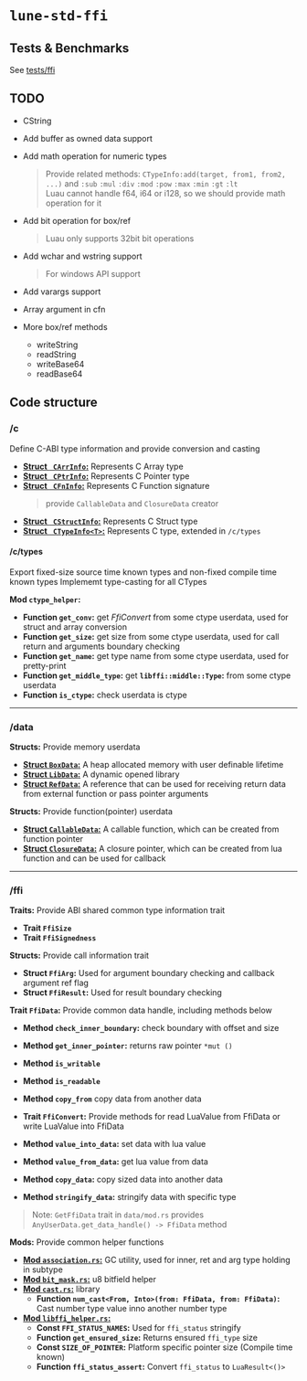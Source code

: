 # `lune-std-ffi`

## Tests & Benchmarks

See [tests/ffi](../../tests/ffi/README.md)

## TODO

- CString
- Add buffer as owned data support
- Add math operation for numeric types

  > Provide related methods: `CTypeInfo:add(target, from1, from2, ...)` and `:sub` `:mul` `:div` `:mod` `:pow` `:max` `:min` `:gt` `:lt`  
  > Luau cannot handle f64, i64 or i128, so we should provide math operation for it

- Add bit operation for box/ref

  > Luau only supports 32bit bit operations

- Add wchar and wstring support

  > For windows API support

- Add varargs support
- Array argument in cfn
- More box/ref methods
  - writeString
  - readString
  - writeBase64
  - readBase64

## Code structure

### /c

Define C-ABI type information and provide conversion and casting

- [**Struct ` CArrInfo`:**](./src/c/struct_info.rs) Represents C Array type
- [**Struct ` CPtrInfo`:**](./src/c/ptr_info.rs) Represents C Pointer type
- [**Struct ` CFnInfo`:**](./src/c/fn_info.rs) Represents C Function signature
  > provide `CallableData` and `ClosureData` creator
- [**Struct ` CStructInfo`:**](./src/c/struct_info.rs) Represents C Struct type
- [**Struct ` CTypeInfo<T>`:**](./src/c/type_info.rs) Represents C type, extended in `/c/types`

#### /c/types

Export fixed-size source time known types and non-fixed compile time known types
Implememt type-casting for all CTypes

**Mod `ctype_helper`:**

- **Function `get_conv`:**
  get _FfiConvert_ from some ctype userdata, used for struct and array conversion
- **Function `get_size`:**
  get size from some ctype userdata, used for call return and arguments boundary checking
- **Function `get_name`:**
  get type name from some ctype userdata, used for pretty-print
- **Function `get_middle_type`:**
  get **`libffi::middle::Type`:** from some ctype userdata
- **Function `is_ctype`:** check userdata is ctype

---

### /data

**Structs:** Provide memory userdata

- [**Struct `BoxData`:**](./src/data/box_data/mod.rs) A heap allocated memory with user definable lifetime
- [**Struct `LibData`:**](./src/data/lib_data.rs) A dynamic opened library
- [**Struct `RefData`:**](./src/data/ref_data/mod.rs) A reference that can be used for receiving return data from external function or pass pointer arguments

**Structs:** Provide function(pointer) userdata

- [**Struct `CallableData`:**](./src/data/callable_data.rs) A callable function, which can be created from function pointer
- [**Struct `ClosureData`:**](./src/data/closure_data.rs) A closure pointer, which can be created from lua function and can be used for callback

---

### /ffi

**Traits:** Provide ABI shared common type information trait

- **Trait `FfiSize`**
- **Trait `FfiSignedness`**

**Structs:** Provide call information trait

- **Struct `FfiArg`:** Used for argument boundary checking and callback argument ref flag
- **Struct `FfiResult`:** Used for result boundary checking

**Trait `FfiData`:** Provide common data handle, including methods below

- **Method `check_inner_boundary`:** check boundary with offset and size
- **Method `get_inner_pointer`:** returns raw pointer `*mut ()`
- **Method `is_writable`**
- **Method `is_readable`**
- **Method `copy_from`** copy data from another data

- **Trait `FfiConvert`:** Provide methods for read LuaValue from FfiData or write LuaValue into FfiData

- **Method `value_into_data`:** set data with lua value
- **Method `value_from_data`:** get lua value from data
- **Method `copy_data`:** copy sized data into another data
- **Method `stringify_data`:** stringify data with specific type

> Note: `GetFfiData` trait in `data/mod.rs` provides `AnyUserData.get_data_handle() -> FfiData` method

**Mods:** Provide common helper functions

- [**Mod `association.rs`:**](./src/ffi/association.rs) GC utility, used for inner, ret and arg type holding in subtype
- [**Mod `bit_mask.rs`:**](./src/ffi/bit_mask.rs) u8 bitfield helper
- [**Mod `cast.rs`:**](./src/ffi/cast.rs) library
  - **Function `num_cast<From, Into>(from: FfiData, from: FfiData)`:**
    Cast number type value inno another number type
- [**Mod `libffi_helper.rs`:**](./src/ffi/libffi_helper.rs)
  - **Const `FFI_STATUS_NAMES`:** Used for `ffi_status` stringify
  - **Function `get_ensured_size`:** Returns ensured `ffi_type` size
  - **Const `SIZE_OF_POINTER`:** Platform specific pointer size (Compile time known)
  - **Function `ffi_status_assert`:** Convert `ffi_status` to `LuaResult<()>`
